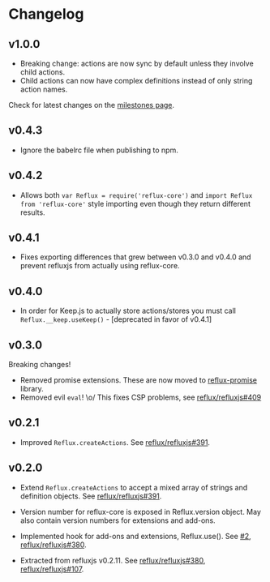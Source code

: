 # Changelog

## v1.0.0

* Breaking change: actions are now sync by default unless they involve child actions.
* Child actions can now have complex definitions instead of only string action names.

Check for latest changes on the [milestones page](https://github.com/reflux/refluxjs/milestones).

## v0.4.3

* Ignore the babelrc file when publishing to npm.

## v0.4.2

* Allows both `var Reflux = require('reflux-core')` and `import Reflux from 'reflux-core'` style importing even though they return different results.

## v0.4.1

* Fixes exporting differences that grew between v0.3.0 and v0.4.0 and prevent refluxjs from actually using reflux-core.

## v0.4.0

* In order for Keep.js to actually store actions/stores you must call `Reflux.__keep.useKeep()` - [deprecated in favor of v0.4.1]

## v0.3.0

Breaking changes!

* Removed promise extensions. These are now moved to [reflux-promise](https://github.com/reflux/reflux-promise) library.
* Removed evil `eval`! \o/ This fixes CSP problems, see [reflux/refluxjs#409](https://github.com/reflux/refluxjs/issues/409)

## v0.2.1

* Improved `Reflux.createActions`. See [reflux/refluxjs#391](https://github.com/reflux/refluxjs/pull/391).

## v0.2.0

* Extend `Reflux.createActions` to accept a mixed array of strings and definition objects. See [reflux/refluxjs#391](https://github.com/reflux/refluxjs/pull/391).

* Version number for reflux-core is exposed in Reflux.version object. May also contain version numbers for extensions and add-ons.

* Implemented hook for add-ons and extensions, Reflux.use(). See [#2](https://github.com/reflux/reflux-core/issues/2), [reflux/refluxjs#380](https://github.com/reflux/refluxjs/issues/380).

* Extracted from refluxjs v0.2.11. See [reflux/refluxjs#380](https://github.com/reflux/refluxjs/issues/380), [reflux/refluxjs#107](https://github.com/reflux/refluxjs/issues/107).
